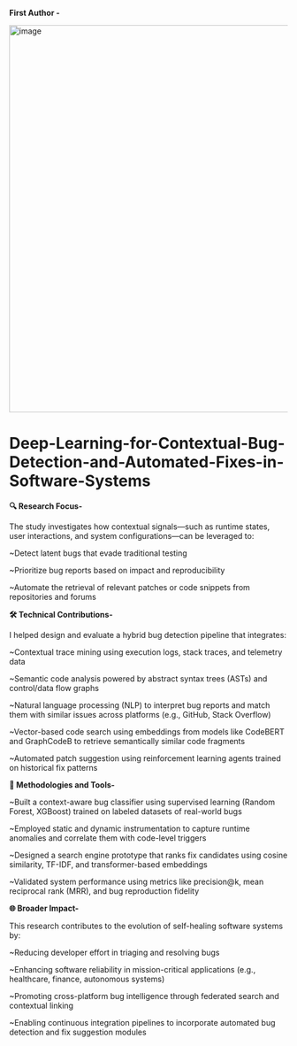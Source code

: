
**First Author -**

<img width="1500" height="700" alt="image" src="https://github.com/user-attachments/assets/393f290c-1818-4496-a89d-45e7759f3016" />

# Deep-Learning-for-Contextual-Bug-Detection-and-Automated-Fixes-in-Software-Systems

**🔍 Research Focus-**

The study investigates how contextual signals—such as runtime states, user interactions, and system configurations—can be leveraged to:

~Detect latent bugs that evade traditional testing

~Prioritize bug reports based on impact and reproducibility

~Automate the retrieval of relevant patches or code snippets from repositories and forums

**🛠 Technical Contributions-**

I helped design and evaluate a hybrid bug detection pipeline that integrates:

~Contextual trace mining using execution logs, stack traces, and telemetry data

~Semantic code analysis powered by abstract syntax trees (ASTs) and control/data flow graphs

~Natural language processing (NLP) to interpret bug reports and match them with similar issues across platforms (e.g., GitHub, Stack Overflow)

~Vector-based code search using embeddings from models like CodeBERT and GraphCodeB to retrieve semantically similar code fragments

~Automated patch suggestion using reinforcement learning agents trained on historical fix patterns

**🧪 Methodologies and Tools-**

~Built a context-aware bug classifier using supervised learning (Random Forest, XGBoost) trained on labeled datasets of real-world bugs

~Employed static and dynamic instrumentation to capture runtime anomalies and correlate them with code-level triggers

~Designed a search engine prototype that ranks fix candidates using cosine similarity, TF-IDF, and transformer-based embeddings

~Validated system performance using metrics like precision@k, mean reciprocal rank (MRR), and bug reproduction fidelity

**🌐 Broader Impact-**

This research contributes to the evolution of self-healing software systems by:

~Reducing developer effort in triaging and resolving bugs

~Enhancing software reliability in mission-critical applications (e.g., healthcare, finance, autonomous systems)

~Promoting cross-platform bug intelligence through federated search and contextual linking

~Enabling continuous integration pipelines to incorporate automated bug detection and fix suggestion modules
